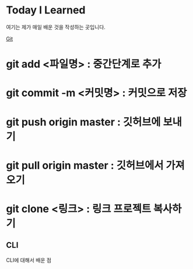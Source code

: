 # Today I Learned

여기는 제가 매일 배운 것을 작성하는 곳입니다.

[Git](git/)
# git add <파일명> : 중간단계로 추가
# git commit -m <커밋명> : 커밋으로 저장
# git push origin master : 깃허브에 보내기
# git pull origin master : 깃허브에서 가져오기
# git clone <링크> : 링크 프로젝트 복사하기

## CLI

CLI에 대해서 배운 점
